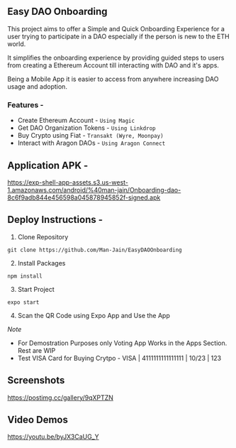 ## Easy DAO Onboarding

This project aims to offer a Simple and Quick Onboarding Experience for a user trying to participate in a DAO especially if the person is new to the ETH world. 

It simplifies the onboarding experience by providing guided steps to users from creating a Ethereum Account till interacting with DAO and it's apps.

Being a Mobile App it is easier to access from anywhere increasing DAO usage and adoption.

### Features - 

- Create Ethereum Account - `Using Magic`
- Get DAO Organization Tokens - `Using Linkdrop`
- Buy Crypto using Fiat - `Transakt (Wyre, Moonpay)`
- Interact with Aragon DAOs - `Using Aragon Connect`


## Application APK - 

https://exp-shell-app-assets.s3.us-west-1.amazonaws.com/android/%40man-jain/Onboarding-dao-8c6f9adb844e456598a045878945852f-signed.apk

## Deploy Instructions - 

1. Clone Repository 
```
git clone https://github.com/Man-Jain/EasyDAOOnboarding
```

2. Install Packages
```
npm install
```

3. Start Project
```
expo start
```

4. Scan the QR Code using Expo App and Use the App

*Note* 

- For Demostration Purposes only Voting App Works in the Apps Section. Rest are WIP
- Test VISA Card for Buying Crytpo - VISA | 4111111111111111 | 10/23 | 123

## Screenshots

https://postimg.cc/gallery/9qXPTZN

## Video Demos

https://youtu.be/byJX3CaUG_Y
